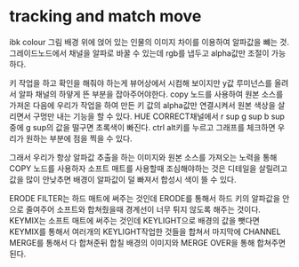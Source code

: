 # tracking and match move
ibk colour 그림 배경 위에 얹어 있는 인물의 이미지 차이를 이용하여 알파값을 뺴는 것.
그레이드노드에서 채널을 알파로 바꿀 수 있는데 rgb를 냅두고 alpha값만 조절이 가능하다.

키 작업을 하고 확인을 해줘야 하는게 뷰어상에서 시컴해 보이지만 y값 루미넌스를 올려서 알파 채널의 하얗게 뜬 부분을 잡아주어야한다.
copy 노드를 사용하여 원본 소스를 가져온 다음에 우리가 작업을 하여 만든 키 값의 alpha값만 연결시켜서 원본 색상을 살리면서 구멍만 내는 기능을 할 수 있다.
HUE CORRECT채널에서 r sup g sup b sup중에 g sup의 값을 떨구면 초록색이 빠진다.
ctrl alt키를 누르고 그래프를 체크하면 우리가 원하는 부분에 점을 찍을 수 있다.

그래서 우리가 항상 알파값 추출을 하는 이미지와 원본 소스를 가져오는 노력을 통해 COPY 노드를 사용하자
소프트 매트를 사용할때 조심해야하는 것은 디테일을 살릴려고 값을 많이 안낮추면 배경이 알파값이 덜 빠져서 합성시 색이 뜰 수 있다.


ERODE FILTER는 하드 매트에 써주는 것인데 ERODE를 통해서 하드 키의 알파값을 안으로 줄여주어 소프트와 합쳐줬을때 경계선이 너무 튀지 않도록 해주는 것이다.
KEYMIX는 소프트 매트에 써주는 것인데 KEYLIGHT으로 배경의 값을 뺏다면 KEYMIX를 통해서 여러개의 KEYLIGHT작업한 것들을 합쳐서
마지막에 CHANNEL MERGE를 통해서 다 합쳐준뒤 합칠 배경의 이미지와 MERGE OVER을 통해 합쳐주면 된다.



